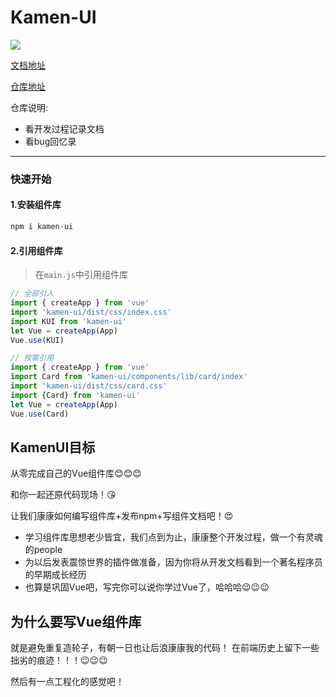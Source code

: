 <!--
 * @Author: 41
 * @Date: 2022-05-02 20:27:48
 * @LastEditors: 41
 * @LastEditTime: 2022-05-05 22:01:54
 * @Description: 
-->
# Kamen-UI
![](https://img.shields.io/badge/npm-0.1.1-orange)

[文档地址](https://kamenrider41.github.io/KamenUI-docs/)

[仓库地址](https://github.com/KamenRider41/KamenUI)

仓库说明:
- 看开发过程记录文档
- 看bug回忆录
***
### 快速开始
#### 1.安装组件库
```bash
npm i kamen-ui
```
#### 2.引用组件库
> 在`main.js`中引用组件库
```js
// 全部引入
import { createApp } from 'vue'
import 'kamen-ui/dist/css/index.css'
import KUI from 'kamen-ui'
let Vue = createApp(App)
Vue.use(KUI)

// 按需引用
import { createApp } from 'vue'
import Card from 'kamen-ui/components/lib/card/index'
import 'kamen-ui/dist/css/card.css'
import {Card} from 'kamen-ui'
let Vue = createApp(App)
Vue.use(Card)
```

## KamenUI目标
从零完成自己的Vue组件库:blush::blush::blush:

和你一起还原代码现场！:kissing_heart:

让我们康康如何编写组件库+发布npm+写组件文档吧！:heart_eyes:

- 学习组件库思想老少皆宜，我们点到为止，康康整个开发过程，做一个有灵魂的people
- 为以后发表震惊世界的插件做准备，因为你将从开发文档看到一个著名程序员的早期成长经历
- 也算是巩固Vue吧，写完你可以说你学过Vue了，哈哈哈:wink::wink::wink:

## 为什么要写Vue组件库
就是避免重复造轮子，有朝一日也让后浪康康我的代码！
在前端历史上留下一些拙劣的痕迹！！！:wink::wink::wink:

然后有一点工程化的感觉吧！
